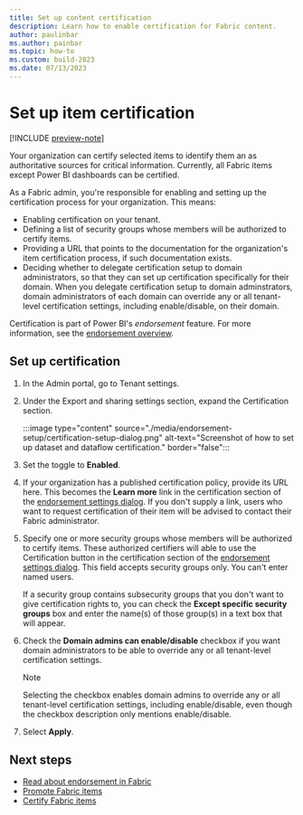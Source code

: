 ```yaml
---
title: Set up content certification
description: Learn how to enable certification for Fabric content.
author: paulinbar
ms.author: painbar
ms.topic: how-to
ms.custom: build-2023
ms.date: 07/13/2023
---
```


# Set up item certification

[!INCLUDE [preview-note](../includes/preview-note.md)]

Your organization can certify selected items to identify them an as authoritative sources for critical information. Currently, all Fabric items except Power BI dashboards can be certified.

As a Fabric admin, you're responsible for enabling and setting up the certification process for your organization. This means:
* Enabling certification on your tenant.
* Defining a list of security groups whose members will be authorized to certify items.
* Providing a URL that points to the documentation for the organization's item certification process, if such documentation exists.
* Deciding whether to delegate certification setup to domain administrators, so that they can set up certification specifically for their domain. When you delegate certification setup to domain adminstrators, domain administrators of each domain can override any or all tenant-level certification settings, including enable/disable, on their domain.

Certification is part of Power BI's *endorsement* feature. For more information, see the [endorsement overview](../governance/endorsement-overview.md).

## Set up certification

1. In the Admin portal, go to Tenant settings.
1. Under the Export and sharing settings section, expand the Certification section.

   :::image type="content" source="./media/endorsement-setup/certification-setup-dialog.png" alt-text="Screenshot of how to set up dataset and dataflow certification." border="false":::

1. Set the toggle to **Enabled**.
1. If your organization has a published certification policy, provide its URL here. This becomes the **Learn more** link in the certification section of the [endorsement settings dialog](../get-started/endorsement-promote-certify.md#request-item-certification). If you don't supply a link, users who want to request certification of their item will be advised to contact their Fabric administrator.
1. Specify one or more security groups whose members will be authorized to certify items. These authorized certifiers will able to use the Certification button in the certification section of the [endorsement settings dialog](../get-started/endorsement-promote-certify.md#certify-items). This field accepts security groups only. You can't enter named users.
    
    If a security group contains subsecurity groups that you don't want to give certification rights to, you can check the **Except specific security groups** box and enter the name(s) of those group(s) in a text box that will appear.

1. Check the **Domain admins can enable/disable** checkbox if you want domain administrators to be able to override any or all tenant-level certification settings.

    > [!NOTE]
    > Selecting the checkbox enables domain admins to override any or all tenant-level certification settings, including enable/disable, even though the checkbox description only mentions enable/disable.

1. Select **Apply**.

## Next steps

* [Read about endorsement in Fabric](../governance/endorsement-overview.md)
* [Promote Fabric items](../get-started/endorsement-promote-certify.md#promote-items)
* [Certify Fabric items](../get-started/endorsement-promote-certify.md#certify-items)
